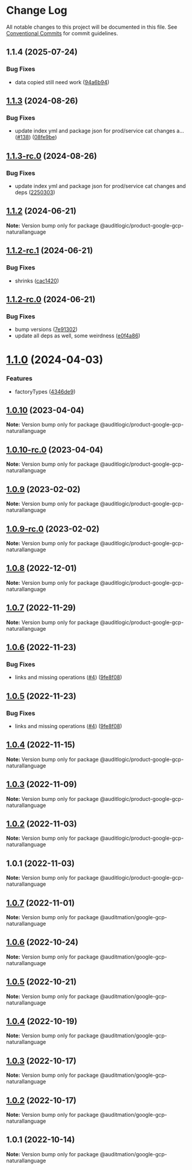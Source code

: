 # Change Log

All notable changes to this project will be documented in this file.
See [Conventional Commits](https://conventionalcommits.org) for commit guidelines.

## 1.1.4 (2025-07-24)


### Bug Fixes

* data copied still need work ([94a6b94](https://github.com/zerobias-org/product/commit/94a6b942fb0516367548599d739529536132755a))





## [1.1.3](https://github.com/auditlogic/product/compare/@auditlogic/product-google-gcp-naturallanguage@1.1.2...@auditlogic/product-google-gcp-naturallanguage@1.1.3) (2024-08-26)


### Bug Fixes

* update index yml and package json for prod/service cat changes a… ([#138](https://github.com/auditlogic/product/issues/138)) ([08fe9be](https://github.com/auditlogic/product/commit/08fe9beb1c8457462a19bc69caa02e6212d97e1a))





## [1.1.3-rc.0](https://github.com/auditlogic/product/compare/@auditlogic/product-google-gcp-naturallanguage@1.1.2...@auditlogic/product-google-gcp-naturallanguage@1.1.3-rc.0) (2024-08-26)


### Bug Fixes

* update index yml and package json for prod/service cat changes and deps ([2250303](https://github.com/auditlogic/product/commit/225030363a363608240135b7ebed386b28f01e4b))





## [1.1.2](https://github.com/auditlogic/product/compare/@auditlogic/product-google-gcp-naturallanguage@1.1.2-rc.1...@auditlogic/product-google-gcp-naturallanguage@1.1.2) (2024-06-21)

**Note:** Version bump only for package @auditlogic/product-google-gcp-naturallanguage





## [1.1.2-rc.1](https://github.com/auditlogic/product/compare/@auditlogic/product-google-gcp-naturallanguage@1.1.2-rc.0...@auditlogic/product-google-gcp-naturallanguage@1.1.2-rc.1) (2024-06-21)


### Bug Fixes

* shrinks ([cac1420](https://github.com/auditlogic/product/commit/cac14200fefcd8183ab69fe89a47bd3f70f563e9))





## [1.1.2-rc.0](https://github.com/auditlogic/product/compare/@auditlogic/product-google-gcp-naturallanguage@1.1.0...@auditlogic/product-google-gcp-naturallanguage@1.1.2-rc.0) (2024-06-21)


### Bug Fixes

* bump versions ([7e91302](https://github.com/auditlogic/product/commit/7e913023b8b312150ed7762c32fbbe616be71de5))
* update all deps as well, some weirdness ([e0f4a86](https://github.com/auditlogic/product/commit/e0f4a864714e2d3de6bbf3da014d5312fe53be2f))





# [1.1.0](https://github.com/auditlogic/product/compare/@auditlogic/product-google-gcp-naturallanguage@1.0.10...@auditlogic/product-google-gcp-naturallanguage@1.1.0) (2024-04-03)


### Features

* factoryTypes ([4346de9](https://github.com/auditlogic/product/commit/4346de92693aee892fccf725338ffc7b80ab182b))





## [1.0.10](https://github.com/auditlogic/product/compare/@auditlogic/product-google-gcp-naturallanguage@1.0.9...@auditlogic/product-google-gcp-naturallanguage@1.0.10) (2023-04-04)

**Note:** Version bump only for package @auditlogic/product-google-gcp-naturallanguage





## [1.0.10-rc.0](https://github.com/auditlogic/product/compare/@auditlogic/product-google-gcp-naturallanguage@1.0.9...@auditlogic/product-google-gcp-naturallanguage@1.0.10-rc.0) (2023-04-04)

**Note:** Version bump only for package @auditlogic/product-google-gcp-naturallanguage





## [1.0.9](https://github.com/auditlogic/product/compare/@auditlogic/product-google-gcp-naturallanguage@1.0.8...@auditlogic/product-google-gcp-naturallanguage@1.0.9) (2023-02-02)

**Note:** Version bump only for package @auditlogic/product-google-gcp-naturallanguage





## [1.0.9-rc.0](https://github.com/auditlogic/product/compare/@auditlogic/product-google-gcp-naturallanguage@1.0.8...@auditlogic/product-google-gcp-naturallanguage@1.0.9-rc.0) (2023-02-02)

**Note:** Version bump only for package @auditlogic/product-google-gcp-naturallanguage





## [1.0.8](https://github.com/auditlogic/product/compare/@auditlogic/product-google-gcp-naturallanguage@1.0.7...@auditlogic/product-google-gcp-naturallanguage@1.0.8) (2022-12-01)

**Note:** Version bump only for package @auditlogic/product-google-gcp-naturallanguage





## [1.0.7](https://github.com/auditlogic/product/compare/@auditlogic/product-google-gcp-naturallanguage@1.0.6...@auditlogic/product-google-gcp-naturallanguage@1.0.7) (2022-11-29)

**Note:** Version bump only for package @auditlogic/product-google-gcp-naturallanguage





## [1.0.6](https://github.com/auditlogic/product/compare/@auditlogic/product-google-gcp-naturallanguage@1.0.4...@auditlogic/product-google-gcp-naturallanguage@1.0.6) (2022-11-23)


### Bug Fixes

* links and missing operations ([#4](https://github.com/auditlogic/product/issues/4)) ([9fe8f08](https://github.com/auditlogic/product/commit/9fe8f08fe7c57fdb79f991ac35bd6ac2e7dcad38))





## [1.0.5](https://github.com/auditlogic/product/compare/@auditlogic/product-google-gcp-naturallanguage@1.0.4...@auditlogic/product-google-gcp-naturallanguage@1.0.5) (2022-11-23)


### Bug Fixes

* links and missing operations ([#4](https://github.com/auditlogic/product/issues/4)) ([9fe8f08](https://github.com/auditlogic/product/commit/9fe8f08fe7c57fdb79f991ac35bd6ac2e7dcad38))





## [1.0.4](https://github.com/auditlogic/product/compare/@auditlogic/product-google-gcp-naturallanguage@1.0.3...@auditlogic/product-google-gcp-naturallanguage@1.0.4) (2022-11-15)

**Note:** Version bump only for package @auditlogic/product-google-gcp-naturallanguage





## [1.0.3](https://github.com/auditlogic/product/compare/@auditlogic/product-google-gcp-naturallanguage@1.0.2...@auditlogic/product-google-gcp-naturallanguage@1.0.3) (2022-11-09)

**Note:** Version bump only for package @auditlogic/product-google-gcp-naturallanguage





## [1.0.2](https://github.com/auditlogic/product/compare/@auditlogic/product-google-gcp-naturallanguage@1.0.1...@auditlogic/product-google-gcp-naturallanguage@1.0.2) (2022-11-03)

**Note:** Version bump only for package @auditlogic/product-google-gcp-naturallanguage





## 1.0.1 (2022-11-03)

**Note:** Version bump only for package @auditlogic/product-google-gcp-naturallanguage





## [1.0.7](https://github.com/auditmation/store-content/compare/@auditmation/google-gcp-naturallanguage@1.0.6...@auditmation/google-gcp-naturallanguage@1.0.7) (2022-11-01)

**Note:** Version bump only for package @auditmation/google-gcp-naturallanguage





## [1.0.6](https://github.com/auditmation/store-content/compare/@auditmation/google-gcp-naturallanguage@1.0.5...@auditmation/google-gcp-naturallanguage@1.0.6) (2022-10-24)

**Note:** Version bump only for package @auditmation/google-gcp-naturallanguage





## [1.0.5](https://github.com/auditmation/store-content/compare/@auditmation/google-gcp-naturallanguage@1.0.4...@auditmation/google-gcp-naturallanguage@1.0.5) (2022-10-21)

**Note:** Version bump only for package @auditmation/google-gcp-naturallanguage





## [1.0.4](https://github.com/auditmation/store-content/compare/@auditmation/google-gcp-naturallanguage@1.0.3...@auditmation/google-gcp-naturallanguage@1.0.4) (2022-10-19)

**Note:** Version bump only for package @auditmation/google-gcp-naturallanguage





## [1.0.3](https://github.com/auditmation/store-content/compare/@auditmation/google-gcp-naturallanguage@1.0.2...@auditmation/google-gcp-naturallanguage@1.0.3) (2022-10-17)

**Note:** Version bump only for package @auditmation/google-gcp-naturallanguage





## [1.0.2](https://github.com/auditmation/store-content/compare/@auditmation/google-gcp-naturallanguage@1.0.1...@auditmation/google-gcp-naturallanguage@1.0.2) (2022-10-17)

**Note:** Version bump only for package @auditmation/google-gcp-naturallanguage





## 1.0.1 (2022-10-14)

**Note:** Version bump only for package @auditmation/google-gcp-naturallanguage
